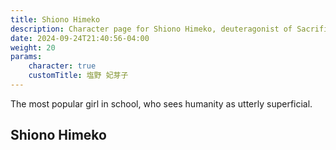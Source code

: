 ```yaml
---
title: Shiono Himeko
description: Character page for Shiono Himeko, deuteragonist of Sacrificial
date: 2024-09-24T21:40:56-04:00
weight: 20
params:
    character: true
    customTitle: 塩野 妃芽子
---
```


The most popular girl in school, who sees humanity as utterly superficial.

<!--more-->

## Shiono Himeko
